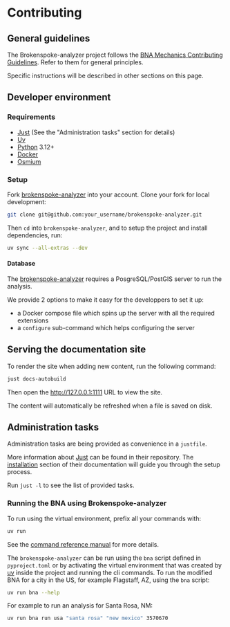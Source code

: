 # Contributing

## General guidelines

The Brokenspoke-analyzer project follows the
[BNA Mechanics Contributing Guidelines](https://peopleforbikes.github.io/contributing/).
Refer to them for general principles.

Specific instructions will be described in other sections on this page.

## Developer environment

### Requirements

- [Just] (See the "Administration tasks" section for details)
- [Uv]
- [Python] 3.12+
- [Docker]
- [Osmium]

### Setup

Fork [brokenspoke-analyzer] into your account. Clone your fork for local
development:

```bash
git clone git@github.com:your_username/brokenspoke-analyzer.git
```

Then `cd` into `brokenspoke-analyzer`, and to setup the project and install
dependencies, run:

```bash
uv sync --all-extras --dev
```

#### Database

The [brokenspoke-analyzer] requires a PosgreSQL/PostGIS server to run the
analysis.

We provide 2 options to make it easy for the developpers to set it up:

- a Docker compose file which spins up the server with all the required
  extensions
- a `configure` sub-command which helps configuring the server

## Serving the documentation site

To render the site when adding new content, run the following command:

```bash
just docs-autobuild
```

Then open the <http://127.0.0.1:1111> URL to view the site.

The content will automatically be refreshed when a file is saved on disk.

## Administration tasks

Administration tasks are being provided as convenience in a `justfile`.

More information about [Just] can be found in their repository. The
[installation](https://github.com/casey/just#installation) section of their
documentation will guide you through the setup process.

Run `just -l` to see the list of provided tasks.

[just]: https://github.com/casey/just
[uv]: https://docs.astral.sh/uv/
[python]: https://www.python.org/downloads/
[docker]: https://www.docker.com/get-started/
[osmium]: https://osmcode.org/osmium-tool/

### Running the BNA using Brokenspoke-analyzer

To run using the virtual environment, prefix all your commands with:

```bash
uv run
```

See the
[command reference manual](https://docs.astral.sh/uv/reference/cli/#uv-run) for
more details.

The `brokenspoke-analyzer` can be run using the `bna` script defined in
`pyproject.toml` or by activating the virtual environment that was created by
[uv] inside the project and running the cli commands. To run the modified BNA
for a city in the US, for example Flagstaff, AZ, using the `bna` script:

```bash
uv run bna --help
```

For example to run an analysis for Santa Rosa, NM:

```bash
uv run bna run usa "santa rosa" "new mexico" 3570670
```

[brokenspoke-analyzer]: https://github.com/PeopleForBikes/brokenspoke-analyzer
